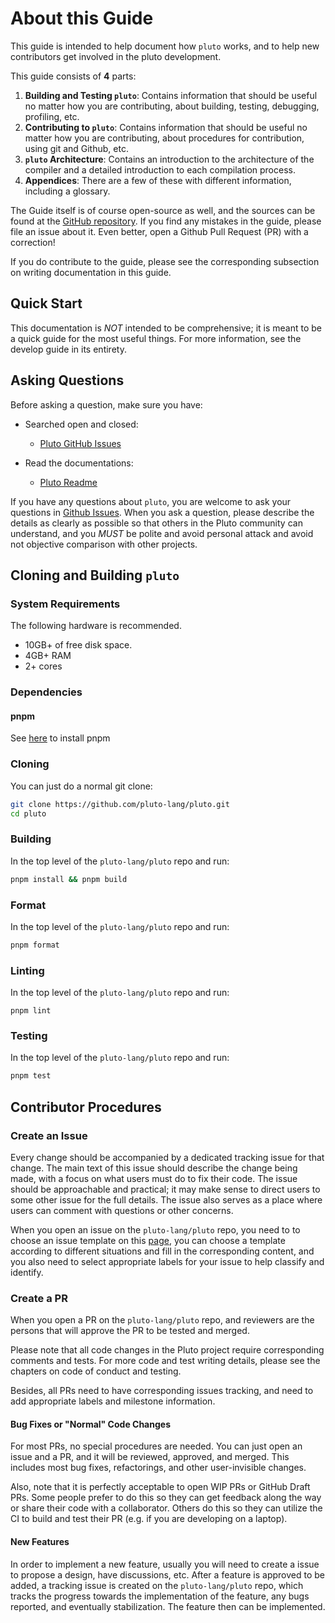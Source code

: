 # About this Guide

This guide is intended to help document how `pluto` works, and to help new contributors get involved in the pluto development.

This guide consists of **4** parts:

1. **Building and Testing `pluto`**: Contains information that should be useful no matter how you are contributing, about building, testing, debugging, profiling, etc.
2. **Contributing to `pluto`**: Contains information that should be useful no matter how you are contributing, about procedures for contribution, using git and Github, etc.
3. **`pluto` Architecture**: Contains an introduction to the architecture of the compiler and a detailed introduction to each compilation process.
4. **Appendices**: There are a few of these with different information, including a glossary.

The Guide itself is of course open-source as well, and the sources can be found at the [GitHub repository](https://github.com/pluto-lang/pluto/tree/main/docs/dev_guide). If you find any mistakes in the guide, please file an issue about it. Even better, open a Github Pull Request (PR) with a correction!

If you do contribute to the guide, please see the corresponding subsection on writing documentation in this guide.

## Quick Start

This documentation is _NOT_ intended to be comprehensive; it is meant to be a quick guide for the most useful things. For more information, see the develop guide in its entirety.

## Asking Questions

Before asking a question, make sure you have:

- Searched open and closed:
  - [Pluto GitHub Issues](https://github.com/pluto-lang/pluto/issues)

- Read the documentations:
  - [Pluto Readme](https://github.com/pluto-lang/pluto)

If you have any questions about `pluto`, you are welcome to ask your questions in [Github Issues](https://github.com/pluto-lang/pluto/issues). When you ask a question, please describe the details as clearly as possible so that others in the Pluto community can understand, and you _MUST_ be polite and avoid personal attack and avoid not objective comparison with other projects.

## Cloning and Building `pluto`

### System Requirements

The following hardware is recommended.

- 10GB+ of free disk space.
- 4GB+ RAM
- 2+ cores

### Dependencies

#### pnpm

See [here](https://pnpm.io/installation) to install pnpm

### Cloning

You can just do a normal git clone:

```sh
git clone https://github.com/pluto-lang/pluto.git
cd pluto
```

### Building

In the top level of the `pluto-lang/pluto` repo and run:

```sh
pnpm install && pnpm build
```

### Format

In the top level of the `pluto-lang/pluto` repo and run:

```sh
pnpm format
```

### Linting

In the top level of the `pluto-lang/pluto` repo and run:

```
pnpm lint
```

### Testing

In the top level of the `pluto-lang/pluto` repo and run:

```sh
pnpm test
```

## Contributor Procedures

### Create an Issue

Every change should be accompanied by a dedicated tracking issue for that change. The main text of this issue should describe the change being made, with a focus on what users must do to fix their code. The issue should be approachable and practical; it may make sense to direct users to some other issue for the full details. The issue also serves as a place where users can comment with questions or other concerns.

When you open an issue on the `pluto-lang/pluto` repo, you need to to choose an issue template on this [page](https://github.com/pluto-lang/pluto/issues/new/choose), you can choose a template according to different situations and fill in the corresponding content, and you also need to select appropriate labels for your issue to help classify and identify.

### Create a PR

When you open a PR on the `pluto-lang/pluto` repo, and reviewers are the persons that will approve the PR to be tested and merged.

Please note that all code changes in the Pluto project require corresponding comments and tests. For more code and test writing details, please see the chapters on code of conduct and testing.

Besides, all PRs need to have corresponding issues tracking, and need to add appropriate labels and milestone information.

#### Bug Fixes or "Normal" Code Changes

For most PRs, no special procedures are needed. You can just open an issue and a PR, and it will be reviewed, approved, and merged. This includes most bug fixes, refactorings, and other user-invisible changes.

Also, note that it is perfectly acceptable to open WIP PRs or GitHub Draft PRs. Some people prefer to do this so they can get feedback along the way or share their code with a collaborator. Others do this so they can utilize the CI to build and test their PR (e.g. if you are developing on a laptop).

#### New Features

In order to implement a new feature, usually you will need to create a issue to propose a design, have discussions, etc. After a feature is approved to be added, a tracking issue is created on the `pluto-lang/pluto` repo, which tracks the progress towards the implementation of the feature, any bugs reported, and eventually stabilization. The feature then can be implemented.

